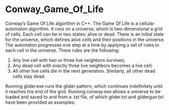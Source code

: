 # Conway_Game_Of_Life
Conway’s Game Of Life algorithm in C++. The Game Of Life is a cellular automaton algorithm. It runs on a universe, which is two-dimensional a grid of cells. Each cell can be in two states: alive or dead. There is an initial state for the universe, which defines alive cells and their positions in the universe. The automaton progresses one step at a time by applying a set of rules to each cell in the universe. There rules are the following: 
1. Any live cell with two or three live neighbors survives;
2. Any dead cell with exactly three live neighbors becomes a live cell;
3. All other live cells die in the next generation. Similarly, all other dead cells stay dead.

Running glider.exe runs the glider pattern, which continues indefinitely until it reaches the end of the grid.
Running conway.exe allows a universe to be loaded and saved to and from a .txt file, of which glider.txt and glidergun.txt have been provided as examples.
